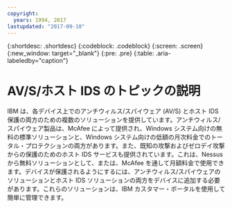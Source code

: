 ```yaml
---
copyright:
  years: 1994, 2017
lastupdated: "2017-09-10"
---
```


{:shortdesc: .shortdesc}
{:codeblock: .codeblock}
{:screen: .screen}
{:new_window: target="_blank"}
{:pre: .pre}
{:table: .aria-labeledby="caption"}

# AV/S/ホスト IDS のトピックの説明

IBM は、各デバイス上でのアンチウィルス/スパイウェア (AV/S) とホスト IDS 保護の両方のための複数のソリューションを提供しています<!--- (http://www.softlayer.com/services/security /mcafeeAntiVirus) --->。アンチウィルス/スパイウェア製品は、McAfee によって提供され、Windows システム向けの無料の標準ソリューションと、Windows システム向けの低額の月次料金でのトータル・プロテクションの両方があります。また、既知の攻撃およびゼロデイ攻撃からの保護のためのホスト IDS サービスも提供されています。これは、Nessus から無料ソリューションとして、または、McAfee を通して月額料金で使用できます。デバイスが保護されるようにするには、アンチウィルス/スパイウェアのソリューションとホスト IDS ソリューションの両方をデバイスに追加する必要があります。これらのソリューションは、IBM カスタマー・ポータルを使用して簡単に管理できます。  
